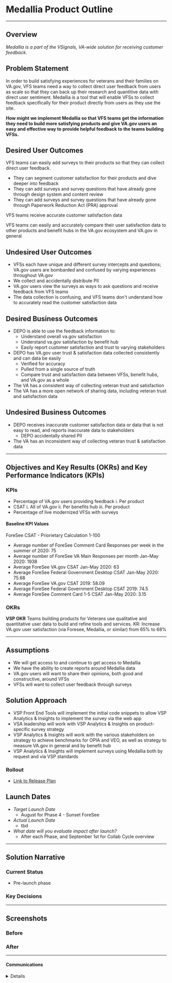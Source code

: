 # Medallia Product Outline
---

## Overview
*Medallia is a part of the VSignals, VA-wide solution for receiving customer feedback.*

## Problem Statement
In order to build satisfying experiences for veterans and their families on VA.gov, VFS teams need a way to collect direct user feedback from users as scale so that they can back up their research and quantitive data with direct user sentiment. Medallia is a tool that will enable VFSs to collect feedback specifically for their product directly from users as they use the site.

**How might we implement Medallia so that VFS teams get the information they need to build more satisfying products and give VA.gov users an easy and effective way to provide helpful feedback to the teams building VFSs.**
 
## Desired User Outcomes

VFS teams can easily add surveys to their products so that they can collect direct user feedback.
- They can segment customer satisfaction for their products and dive deeper into feedback
- They can add surveys and survey questions that have already gone through design system and content review
- They can add surveys and survey questions that have already gone through Paperwork Reduction Act (PRA) approval

VFS teams receive accurate customer satisfaction data

VFS teams can easily and accurately compare their user satisfaction data to other products and benefit hubs in the VA.gov ecosystem and VA.gov in general


## Undesired User Outcomes
- VFSs each have unique and different survey intercepts and questions; VA.gov users are bombarded and confused by varying experiences throughout VA.gov
- We collect and accidentally distribute PII
- VA.gov users view the surveys as ways to ask questions and receive feedback from VFS teams
- The data collection is confusing, and VFS teams don't understand how to accurately read the customer satisfaction data

## Desired Business Outcomes

- DEPO is able to use the feedback information to:
    - Understand overall va.gov satisfaction
    - Understand va.gov satisfaction by benefit hub
    - Easily report customer satisfaction and trust to varying stakeholders
- DEPO has VA.gov user trust & satisfaction data collected consistently and can data be easily 
    - Verified for accuracy
    - Pulled from a single source of truth
    - Compare trust and satisfaction data between VFSs, benefit hubs, and VA.gov as a whole
- The VA has a consistent way of collecting veteran trust and satisfaction
- The VA has a more open network of sharing data, including veteran trust and satisfaction data

## Undesired Business Outcomes

- DEPO receives inaccurate customer satisfaction data or data that is not easy to read, and reports inaccurate data to stakeholders
    - DEPO accidentally shared PII
- The VA has an inconsistent way of collecting veteran trust & satisfaction data

---
## Objectives and Key Results (OKRs) and Key Performance Indicators (KPIs)

### KPIs
-  Percentage of VA.gov users providing feedback
			i. Per product
- CSAT
			i. All of VA.gov
			ii. Per benefits hub
			iii. Per product
- Percentage of live modernized VFSs with surveys

#### Baseline KPI Values
ForeSee CSAT - Priorietary Calculation 1-100
- Average number of ForeSee Comment Card Responses per week in the summer of 2020: 75
- Average number of ForeSee VA Main Responses per month Jan-May 2020: 1938
- Average ForeSee VA.gov CSAT Jan-May 2020: 63
- Average ForeSee Federal Government Desktop CSAT Jan-May 2020: 75.68
- Average ForeSee VA.gov CSAT 2019: 58.09
- Average ForeSee Federal Government Desktop CSAT 2019: 74.5
- Average ForeSee Comment Card 1-5 CSAT Jan-May 2020: 3.15

### OKRs
**VSP OKR**
Teams building products for Veterans use qualitative and quantitative user data to build and refine tools and services.				KR: Increase VA.gov user satisfaction (via Foresee, Medallia, or similar) from 65% to 68%				

---

## Assumptions
- We will get access to and continue to get access to Medallia
- We have the ability to create reports around Medallia data
- VA.gov users will want to share their opinions, both good and constructive, around VFSs
- VFSs will want to collect user feedback through surveys

## Solution Approach

- VSP Front End Tools will implement the initial code snippets to allow VSP Analytics & Insights to implement the survey via the web app
- VSA leadership will work with VSP Analytics & Insights on product-specific survey strategy
- VSP Analytics & Insights will work with the various stakeholders on strategy to achieve benchmarks for OPIA and VEO, as well as strategy to measure VA.gov in general and by benefit hub
- VSP Analytics & Insights will implement surveys using Medallia both by request and via VSP standards

### Rollout
- [Link to Release Plan](https://github.com/department-of-veterans-affairs/va.gov-team/edit/master/platform/analytics/medallia-rollout.md)

## Launch Dates
- *Target Launch Date*
  - August for Phase 4 - Sunset ForeSee
- *Actual Launch Date* 
  - tbd
- *What date will you evaluate impact after launch?*
  - After each Phase, and September 1st for Collab Cycle overview
---

## Solution Narrative

### Current Status
- Pre-launch phase

### Key Decisions

---
   
## Screenshots

### Before

### After

---

#### Communications

<details>

- Team Name: VSP Analytics & Insights
- GitHub Label: `medallia` `analytics-insights` `collaboration-cycle`
- Slack channel: [#vfs-platform-support](https://dsva.slack.com/channels/vfs-platform-support)
- Product POCs: 
    - Joanne Esteban, VSP Analytics & Insights 
    - Kevin Hoffman, VSP DEPO 
    - Jeff Barnes, DEPO
    - Chante Lantos-Swett, VSP DEPO
    - Amy Cesal, VSP Analytics & Insights
- Stakeholders: 
    - Mickin Sahni, VSA
    - Shawna Hein, VSA
    - Emily Waggoner, VSP

</details>
